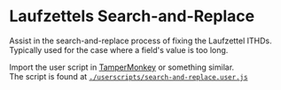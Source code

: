 # Laufzettels Search-and-Replace

Assist in the search-and-replace process of fixing the Laufzettel ITHDs.  
Typically used for the case where a field's value is too long.

Import the user script in [TamperMonkey][tampermonkey] or something similar.  
The script is found at [`./userscripts/search-and-replace.user.js`](https://github.com/ccjmne/unite-laufzettels-search-and-replace/raw/master/userscripts/search-and-replace.user.js)


[tampermonkey]: https://www.tampermonkey.net/
